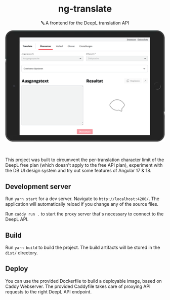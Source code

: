 <h1 align=center>ng-translate</h1>

<p align=center>🔤 A frontend for the DeepL translation API</p>

<p align=center>
<img src="./README.png" width="600" alt="">
</p>

<br>

This project was built to circumvent the per-translation character limit of the DeepL free plan (which doesn't apply to the free API plan), experiment with the DB UI design system and try out some features of Angular 17 & 18.

## Development server

Run `yarn start` for a dev server. Navigate to `http://localhost:4200/`. The application will automatically reload if you change any of the source files.

Run `caddy run .` to start the proxy server that's necessary to connect to the DeepL API.

## Build

Run `yarn build` to build the project. The build artifacts will be stored in the `dist/` directory.

## Deploy

You can use the provided Dockerfile to build a deployable image, based on Caddy Webserver. The provided Caddyfile takes care of proxying API requests to the right DeepL API endpoint.
